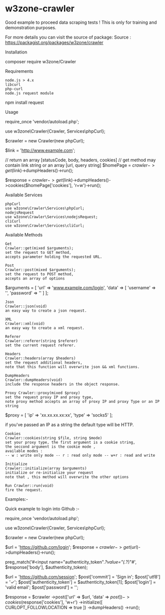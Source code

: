 # w3zone-crawler

Good example to proceed  data scraping tests !
This is only for training and demonstration purposes.

For more details you can visit the source of package:
Source : https://packagist.org/packages/w3zone/crawler



Installation

composer require w3zone/Crawler

Requirements

    node.js > 4.x
    libcurl
    php-curl
    node.js request module

npm install request

Usage

require_once 'vendor/autoload.php';

use w3zone\Crawler\{Crawler, Services\phpCurl};

$crawler = new Crawler(new phpCurl);

$link = 'http://www.example.com';

// return an array [statusCode, body, headers, cookies]
// get method may contain link string or an array [url, query string]
$homePage = $crawler->get($link)->dumpHeaders()->run();

$response = $crawler->get($link)->dumpHeaders()->cookies($homePage['cookies'], 'r+w')->run();

Available Services

    phpCurl
    use w3zone\Crawler\Services\phpCurl;
    nodejsRequest
    use w3zone\Crawler\Services\nodejsRequest;
    cliCurl
    use w3zone\Crawler\Services\cliCurl;

Available Methods

    Get
    Crawler::get(mixed $arguments);
    set the request to GET method,
    accepts parameter holding the requested URL.

    Post
    Crawler::post(mixed $arguments);
    set the request to POST method,
    accepts an array of options

$arguments = [
    'url' => 'www.example.com/login',
    'data' => [
        'username' => '',
        'password' => ''
    ]
];

    Json
    Crawler::json(void)
    an easy way to create a json request.

    XML
    Crawler::xml(void)
    an easy way to create a xml request.

    Referer
    Crawler::referer(string $referer)
    set the current request referer.

    Headers
    Crawler::headers(array $headers)
    set the request additional headers,
    note that this function will overwrite json && xml functions.

    DumpHeaders
    Crawler::dumpHeaders(void)
    include the response headers in the object response.

    Proxy Crawler::proxy(mixed $proxy)
    set the request proxy IP and proxy type,
    note proxy method accepts an array of proxy IP and proxy Type or an IP string

$proxy = [
    'ip' => 'xx.xx.xx.xx:xx',
    'type' => 'socks5'
];

if you've passed an IP as a string the default type will be HTTP.

    Cookies
    Crawler::cookies(string $file, string $mode)
    set your proxy type, the first argument is a cookie string,
    the seccond argument is the cookie mode ,
    available modes :
    -- w : write only mode -- r : read only mode -- w+r : read and write

    Initialize
    Crawler::initialize(array $arguments)
    initialize or re-initialize your request
    note that , this method will overwrite the other options

    Run Crawler::run(void)
    fire the request.

Examples:-

Quick example to login into Github :-

require_once 'vendor/autoload.php';

use w3zone\Crawler\{Crawler, Services\phpCurl};

$crawler = new Crawler(new phpCurl);

$url = 'https://github.com/login';
$response = $crawler->get($url)->dumpHeaders()->run();

preg_match('#<input name="authenticity_token".*?value="(.*?)"#', $response['body'], $authenticity_token);

$url = 'https://github.com/session';
$post['commit'] = 'Sign in';
$post['utf8'] = '✓';
$post['authenticity_token'] = $authenticity_token[1];
$post['login'] = 'valid email';
$post['password'] = '';

$response = $crawler
    ->post(['url' => $url, 'data' => $post])
    ->cookies($response['cookies'], 'w+r')
    ->initialize([
        CURLOPT_FOLLOWLOCATION => true
    ])
    ->dumpHeaders()
->run();


